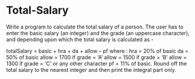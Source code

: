 # Total-Salary
Write a program to calculate the total salary of a person. The user has to enter the basic salary (an integer) and the grade (an uppercase character), and depending upon which the total salary is calculated as -

totalSalary = basic + hra + da + allow – pf
where :
hra   = 20% of basic
da    = 50% of basic
allow = 1700 if grade = ‘A’
allow = 1500 if grade = ‘B’
allow = 1300 if grade = ‘C' or any other character
pf    = 11% of basic.
Round off the total salary to the nearest integer and then print the integral part only.
